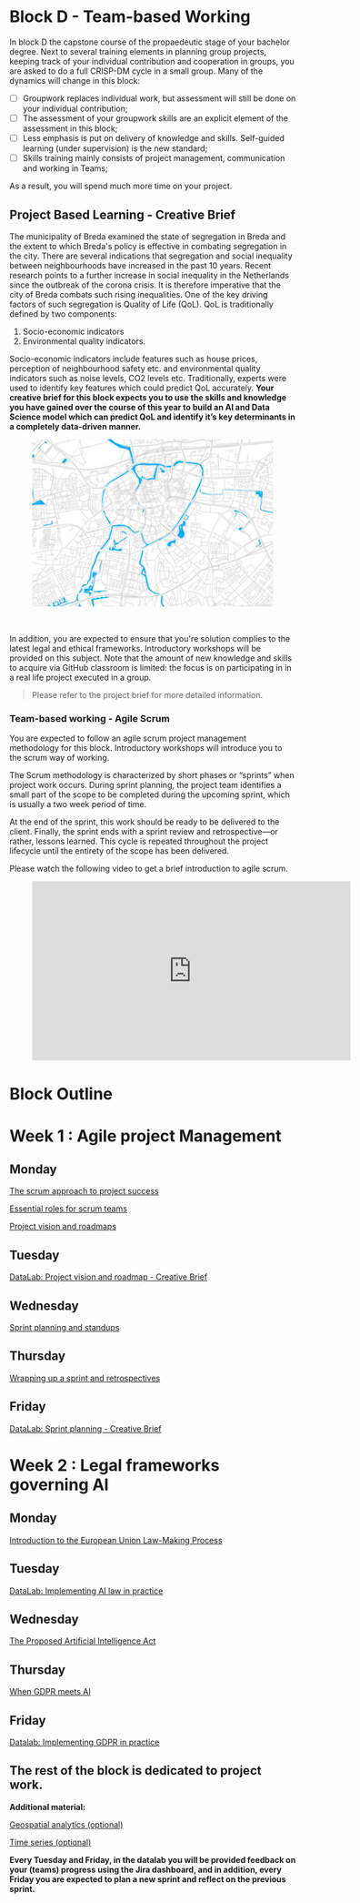 # Block D - Team-based Working

In block D the capstone course of the propaedeutic stage of your bachelor degree. Next to several training elements in planning group projects, keeping track of your individual contribution and cooperation in groups, you are asked to do a full CRISP-DM cycle in a small group. Many of the dynamics will change in this block:

- [ ] Groupwork replaces individual work, but assessment will still be done on your individual contribution;
- [ ] The assessment of your groupwork skills are an explicit element of the assessment in this block;
- [ ] Less emphasis is put on delivery of knowledge and skills. Self-guided learning (under supervision) is the new standard;
- [ ] Skills training mainly consists of project management, communication and working in Teams;

As a result, you will spend much more time on your project.

## Project Based Learning - Creative Brief

The municipality of Breda examined the state of segregation in Breda and the extent to which Breda's policy is effective in combating segregation in the city. There are several indications that segregation and social inequality between neighbourhoods have increased in the past 10 years. Recent research points to a further increase in social inequality in the Netherlands since the outbreak of the corona crisis. It is therefore imperative that the city of Breda combats such rising inequalities. One of the key driving factors of such segregation is Quality of Life (QoL).  QoL is traditionally defined by two components:
1. Socio-economic indicators
2. Environmental quality indicators.

Socio-economic indicators include features such as house prices, perception of neighbourhood safety etc. and environmental quality indicators such as noise levels, CO2 levels etc. Traditionally, experts were used to identify key features which could predict QoL accurately. **Your creative brief for this block expects you to use the skills and knowledge you have gained over the course of this year to build an AI and Data Science model which can predict QoL and identify it’s key determinants in a completely data-driven manner.**


<figure>
    <img src=".\breda.PNG" />
</figure>
<br>

In addition, you are expected to ensure that you're solution complies to the
latest legal and ethical frameworks. Introductory workshops will be provided on this subject.
Note that the amount of new knowledge and skills to acquire via GitHub classroom is limited: the focus is on participating in in a real life project executed in a group. 

> Please refer to the project brief for more detailed information.

### Team-based working - Agile Scrum

You are expected to follow an agile scrum project management methodology for
this block. Introductory workshops will introduce you to the scrum way of working.

The Scrum methodology is characterized by short phases or “sprints” when
project work occurs. During sprint planning, the project team identifies a
small part of the scope to be completed during the upcoming sprint,
which is usually a two week period of time.

At the end of the sprint, this work should be ready to be delivered to the
client. Finally, the sprint ends with a sprint review and retrospective—or
rather, lessons learned. This cycle is repeated throughout the project
lifecycle until the entirety of the scope has been delivered.

Please watch the following video to get a brief introduction to agile scrum.
<!-- blank line -->
<figure class="video_container">
<iframe width="560" height="315" src="https://www.youtube.com/embed/gy1c4_YixCo" title="YouTube video player" frameborder="0" allow="accelerometer; autoplay; clipboard-write; encrypted-media; gyroscope; picture-in-picture" allowfullscreen></iframe>
</figure>
<!-- blank line -->

# Block Outline

# Week 1 : Agile project Management

## Monday
[The scrum approach to project success](../../Study%20Content/Agile%20Project%20Management/1.%20The%20scrum%20approach%20to%20project%20success.html)

[Essential roles for scrum teams](../../Study%20Content/Agile%20Project%20Management/2.%20Essential%20roles%20for%20scrum%20teams.html)

[Project vision and roadmaps](../../Study%20Content/Agile%20Project%20Management/3.%20Project%20vision%20and%20roadmaps.html)

## Tuesday
[DataLab: Project vision and roadmap - Creative Brief](../../Study%20Content/Agile%20Project%20Management/3.1.%20DataLab%20Scrum.html)

## Wednesday
[Sprint planning and standups](../../Study%20Content/Agile%20Project%20Management/4.%20Sprint%20planning%20and%20standups.html)


## Thursday
[Wrapping up a sprint and retrospectives](../../Study%20Content/Agile%20Project%20Management/5.%20Wrapping%20up%20a%20sprint%20and%20retrospectives.html)

## Friday
[DataLab: Sprint planning - Creative Brief](../../Study%20Content/Agile%20Project%20Management/5.1.%20DataLab2%20Scrum.html)

# Week 2 : Legal frameworks governing AI

## Monday
[Introduction to the European Union Law-Making Process](../../Study%20Content/Digital%20Transformation/Legal%201.html)

## Tuesday
[DataLab: Implementing AI law in practice](../../Study%20Content/Digital%20Transformation/DataLab,%20Legal%201.html)

## Wednesday
[The Proposed Artificial Intelligence Act](../../Study%20Content/Digital%20Transformation/Legal%202.html)

## Thursday
[When GDPR meets AI](../../Study%20Content/Digital%20Transformation/Legal%203.html)

## Friday
[Datalab: Implementing GDPR in practice](../../Study%20Content/Digital%20Transformation/DataLab,%20Legal%201.html)

## The rest of the block is dedicated to project work.

__Additional material:__

[Geospatial analytics (optional)](../../Study%20Content/Geospatial%20Analytics/GeospatialAnalytics1.html)

[Time series (optional)](../../Study%20Content/Time%20Series/TimeSeries1.html)

**Every Tuesday and Friday,
in the datalab you will be provided feedback on your (teams)
progress using the Jira dashboard,
and in addition, every Friday you are expected to plan a
new sprint and reflect on the previous sprint.**
